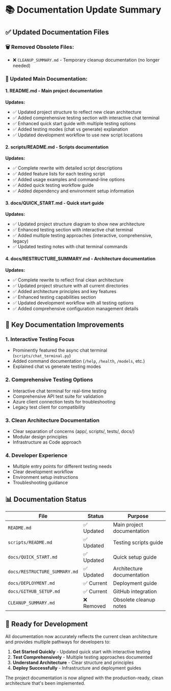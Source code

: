 # 📚 Documentation Update Summary

## ✅ Updated Documentation Files

### 🗑️ Removed Obsolete Files:
- ❌ `CLEANUP_SUMMARY.md` - Temporary cleanup documentation (no longer needed)

### 📝 Updated Main Documentation:

#### 1. **README.md** - Main project documentation
**Updates:**
- ✅ Updated project structure to reflect new clean architecture
- ✅ Added comprehensive testing section with interactive chat terminal
- ✅ Enhanced quick start guide with multiple testing options
- ✅ Added testing modes (chat vs generate) explanation
- ✅ Updated development workflow to use new script locations

#### 2. **scripts/README.md** - Scripts documentation  
**Updates:**
- ✅ Complete rewrite with detailed script descriptions
- ✅ Added feature lists for each testing script
- ✅ Added usage examples and command-line options
- ✅ Added quick testing workflow guide
- ✅ Added dependency and environment setup information

#### 3. **docs/QUICK_START.md** - Quick start guide
**Updates:**
- ✅ Updated project structure diagram to show new architecture
- ✅ Enhanced testing section with interactive chat terminal
- ✅ Added multiple testing approaches (interactive, comprehensive, legacy)
- ✅ Updated testing notes with chat terminal commands

#### 4. **docs/RESTRUCTURE_SUMMARY.md** - Architecture documentation
**Updates:**
- ✅ Complete rewrite to reflect final clean architecture
- ✅ Updated project structure with all current directories
- ✅ Added architecture principles and key features
- ✅ Enhanced testing capabilities section
- ✅ Updated development workflow with all testing options
- ✅ Added comprehensive configuration management details

## 🎯 Key Documentation Improvements

### 1. **Interactive Testing Focus**
- Prominently featured the async chat terminal (`scripts/chat_terminal.py`)
- Added command documentation (`/help`, `/health`, `/models`, etc.)
- Explained chat vs generate testing modes

### 2. **Comprehensive Testing Options**
- Interactive chat terminal for real-time testing
- Comprehensive API test suite for validation
- Azure client connection tests for troubleshooting
- Legacy test client for compatibility

### 3. **Clean Architecture Documentation**
- Clear separation of concerns (app/, scripts/, tests/, docs/)
- Modular design principles
- Infrastructure as Code approach

### 4. **Developer Experience**
- Multiple entry points for different testing needs
- Clear development workflow
- Environment setup instructions
- Troubleshooting guidance

## 📊 Documentation Status

| File | Status | Purpose |
|------|--------|---------|
| `README.md` | ✅ Updated | Main project documentation |
| `scripts/README.md` | ✅ Updated | Testing scripts guide |
| `docs/QUICK_START.md` | ✅ Updated | Quick setup guide |
| `docs/RESTRUCTURE_SUMMARY.md` | ✅ Updated | Architecture documentation |
| `docs/DEPLOYMENT.md` | ✅ Current | Deployment guide |
| `docs/GITHUB_SETUP.md` | ✅ Current | GitHub integration |
| `CLEANUP_SUMMARY.md` | ❌ Removed | Obsolete cleanup notes |

## 🚀 Ready for Development

All documentation now accurately reflects the current clean architecture and provides multiple pathways for developers to:

1. **Get Started Quickly** - Updated quick start with interactive testing
2. **Test Comprehensively** - Multiple testing approaches documented
3. **Understand Architecture** - Clear structure and principles
4. **Deploy Successfully** - Infrastructure and deployment guides

The project documentation is now aligned with the production-ready, clean architecture that's been implemented.
